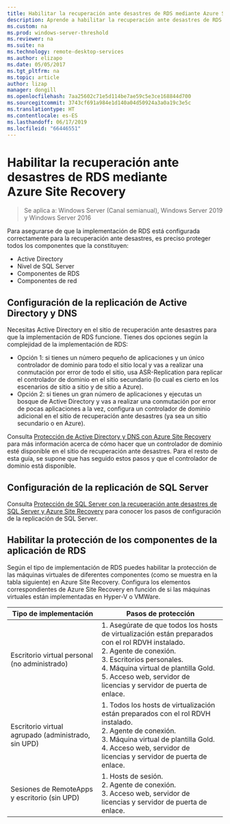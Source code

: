 ```yaml
---
title: Habilitar la recuperación ante desastres de RDS mediante Azure Site Recovery
description: Aprende a habilitar la recuperación ante desastres de RDS mediante Azure Site Recovery.
ms.custom: na
ms.prod: windows-server-threshold
ms.reviewer: na
ms.suite: na
ms.technology: remote-desktop-services
ms.author: elizapo
ms.date: 05/05/2017
ms.tgt_pltfrm: na
ms.topic: article
author: lizap
manager: dongill
ms.openlocfilehash: 7aa25602c71e5d114be7ae59c5e3ce168844d700
ms.sourcegitcommit: 3743cf691a984e1d140a04d50924a3a0a19c3e5c
ms.translationtype: HT
ms.contentlocale: es-ES
ms.lasthandoff: 06/17/2019
ms.locfileid: "66446551"
---
```

# <a name="enable-disaster-recovery-of-rds-using-azure-site-recovery"></a>Habilitar la recuperación ante desastres de RDS mediante Azure Site Recovery

>Se aplica a: Windows Server (Canal semianual), Windows Server 2019 y Windows Server 2016

Para asegurarse de que la implementación de RDS está configurada correctamente para la recuperación ante desastres, es preciso proteger todos los componentes que la constituyen:

- Active Directory
- Nivel de SQL Server
- Componentes de RDS
- Componentes de red

## <a name="configure-active-directory-and-dns-replication"></a>Configuración de la replicación de Active Directory y DNS

Necesitas Active Directory en el sitio de recuperación ante desastres para que la implementación de RDS funcione. Tienes dos opciones según la complejidad de la implementación de RDS:

- Opción 1: si tienes un número pequeño de aplicaciones y un único controlador de dominio para todo el sitio local y vas a realizar una conmutación por error de todo el sitio, usa ASR-Replication para replicar el controlador de dominio en el sitio secundario (lo cual es cierto en los escenarios de sitio a sitio y de sitio a Azure).
- Opción 2: si tienes un gran número de aplicaciones y ejecutas un bosque de Active Directory y vas a realizar una conmutación por error de pocas aplicaciones a la vez, configura un controlador de dominio adicional en el sitio de recuperación ante desastres (ya sea un sitio secundario o en Azure).

Consulta [Protección de Active Directory y DNS con Azure Site Recovery](/azure/site-recovery/site-recovery-active-directory) para más información acerca de cómo hacer que un controlador de dominio esté disponible en el sitio de recuperación ante desastres. Para el resto de esta guía, se supone que has seguido estos pasos y que el controlador de dominio está disponible.

## <a name="set-up-sql-server-replication"></a>Configuración de la replicación de SQL Server

Consulta [Protección de SQL Server con la recuperación ante desastres de SQL Server y Azure Site Recovery](/azure/site-recovery/site-recovery-sql) para conocer los pasos de configuración de la replicación de SQL Server.

## <a name="enable-protection-for-the-rds-application-components"></a>Habilitar la protección de los componentes de la aplicación de RDS

Según el tipo de implementación de RDS puedes habilitar la protección de las máquinas virtuales de diferentes componentes (como se muestra en la tabla siguiente) en Azure Site Recovery. Configura los elementos correspondientes de Azure Site Recovery en función de si las máquinas virtuales están implementadas en Hyper-V o VMWare.


|               Tipo de implementación                |                                                                                                     Pasos de protección                                                                                                     |
|----------------------------------------------|--------------------------------------------------------------------------------------------------------------------------------------------------------------------------------------------------------------------------|
|     Escritorio virtual personal (no administrado)     | 1. Asegúrate de que todos los hosts de virtualización están preparados con el rol RDVH instalado.    </br>2. Agente de conexión.  </br>3. Escritorios personales. </br>4. Máquina virtual de plantilla Gold. </br>5. Acceso web, servidor de licencias y servidor de puerta de enlace. |
| Escritorio virtual agrupado (administrado, sin UPD) |                    1. Todos los hosts de virtualización están preparados con el rol RDVH instalado.  </br>2. Agente de conexión.  </br>3. Máquina virtual de plantilla Gold. </br>4. Acceso web, servidor de licencias y servidor de puerta de enlace.                    |
|   Sesiones de RemoteApps y escritorio (sin UPD)   |                                                          1. Hosts de sesión.  </br>2. Agente de conexión. </br>3. Acceso web, servidor de licencias y servidor de puerta de enlace.                                                           |

